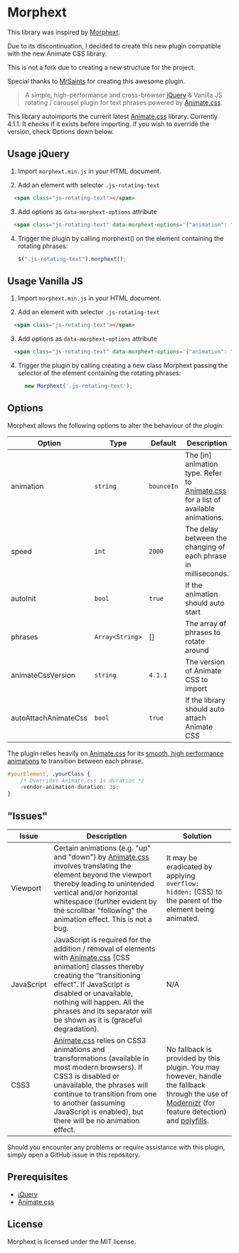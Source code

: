Morphext
========

This library was inspired by [Morphext](https://github.com/MrSaints/Morphext).

Due to its discontinuation, I decided to create this new plugin compatible with the new Animate CSS library.

This is not a fork due to creating a new structure for the project.

Special thanks to [MrSaints](https://github.com/MrSaints) for creating this awesome plugin.

> A simple, high-performance and cross-browser [jQuery][jquery] & Vanilla JS rotating / carousel plugin for text phrases powered by [Animate.css][animatecss].

This library autoimports the current latest [Animate.css][animatecss] library. Currently 4.1.1. It checks if it exists before importing. If you wish to override the version, check Options down below.

Usage jQuery
-----

1. Import `morphext.min.js` in your HTML document.

2. Add an element with selector `.js-rotating-text`

  ```html
    <span class="js-rotating-text"></span>
  ```

3. Add options as `data-morphext-options` attribute

  ```html
    <span class="js-rotating-text" data-morphext-options='{"animation": "fadeIn", "phrases": ["Hello", "World"]}'></span>
  ```

4. Trigger the plugin by calling morphext() on the element containing the rotating phrases:

    ```js
    $(".js-rotating-text").morphext();
    ```

Usage Vanilla JS
-----

1. Import `morphext.min.js` in your HTML document.

2. Add an element with selector `.js-rotating-text`

  ```html
    <span class="js-rotating-text"></span>
  ```

3. Add options as `data-morphext-options` attribute

  ```html
    <span class="js-rotating-text" data-morphext-options='{"animation": "fadeIn", "phrases": ["Hello", "World"]}'></span>
  ```

4. Trigger the plugin by calling creating a new class Morphext passing the selector of the element containing the rotating phrases:

    ```js
      new Morphext('.js-rotating-text');
    ```


Options
-------

Morphext allows the following options to alter the behaviour of the plugin:

Option | Type | Default | Description
--- | --- | --- | ---
animation | `string` | `bounceIn` | The [in] animation type. Refer to [Animate.css][animatecss] for a list of available animations.
speed | `int` | `2000` | The delay between the changing of each phrase in milliseconds.
autoInit | `bool` | `true` | If the animation should auto start
phrases | `Array<String>` | [] | The array of phrases to rotate around
animateCssVersion | `string` | `4.1.1` | The version of Animate CSS to import
autoAttachAnimateCss | `bool` | `true` | If the library should auto attach Animate CSS

The plugin relies heavily on [Animate.css][animatecss] for its [smooth, high performance animations](http://www.html5rocks.com/en/tutorials/speed/high-performance-animations/) to transition between each phrase.

```css
#yourElement, .yourClass {
    /* Overrides Animate.css 1s duration */
    -vendor-animation-duration: 3s;
}
```


"Issues"
----------

Issue | Description | Solution
--- | --- | ---
Viewport | Certain animations (e.g. "up" and "down") by [Animate.css][animatecss] involves translating the element beyond the viewport thereby leading to unintended vertical and/or horizontal whitespace (further evident by the scrollbar "following" the animation effect. This is not a bug. | It may be eradicated by applying `overflow: hidden;` (CSS) to the parent of the element being animated.
JavaScript | JavaScript is required for the addition / removal of elements with [Animate.css][animatecss] [CSS animation] classes thereby creating the "transitioning effect". If JavaScript is disabled or unavailable, nothing will happen. All the phrases and its separator will be shown as it is (graceful degradation). | N/A
CSS3 | [Animate.css][animatecss] relies on CSS3 animations and transformations (available in most modern browsers). If CSS3 is disabled or unavailable, the phrases will continue to transition from one to another (assuming JavaScript is enabled), but there will be no animation effect. | No fallback is provided by this plugin. You may however, handle the fallback through the use of [Modernizr](http://modernizr.com/) (for feature detection) and [polyfills](http://html5polyfill.com/).

Should you encounter any problems or require assistance with this plugin, simply open a GitHub issue in this repository.


Prerequisites
-------------

- [jQuery][jquery]
- [Animate.css][animatecss]


License
-------

Morphext is licensed under the MIT license.

  [jquery]: https://www.jquery.com/
  [animatecss]: //daneden.github.io/animate.css/